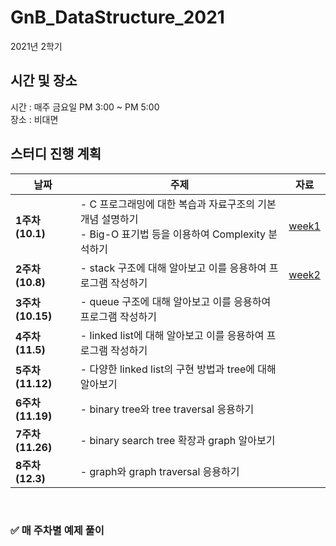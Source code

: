 # GnB_DataStructure_2021

2021년 2학기
## 시간 및 장소
시간 : 매주 금요일 PM 3:00 ~ PM 5:00
<br>장소 : 비대면
## 스터디 진행 계획
| 날짜 | 주제 | 자료 |
|------|------|------|
| **1주차 (10.1)** | - C 프로그래밍에 대한 복습과 자료구조의 기본 개념 설명하기<br>- Big-O 표기법 등을 이용하여 Complexity 분석하기 |[week1](https://github.com/gnbhub/GnB_DataStructure_2021/blob/ad638792bb4189bcf0cafbb8c71798866dcc0a91/week1/README.md)
| **2주차 (10.8)** | - stack 구조에 대해 알아보고 이를 응용하여 프로그램 작성하기 | [week2](week2/README.md)
| **3주차 (10.15)** | - queue 구조에 대해 알아보고 이를 응용하여 프로그램 작성하기 |
| **4주차 (11.5)** | - linked list에 대해 알아보고 이를 응용하여 프로그램 작성하기 |
| **5주차 (11.12)** | - 다양한 linked list의 구현 방법과 tree에 대해 알아보기 |
| **6주차 (11.19)** | - binary tree와 tree traversal 응용하기 |
| **7주차 (11.26)** |- binary search tree 확장과 graph 알아보기 |
| **8주차 (12.3)** | - graph와 graph traversal 응용하기 |
<br>

### ✅ 매 주차별 예제 풀이
